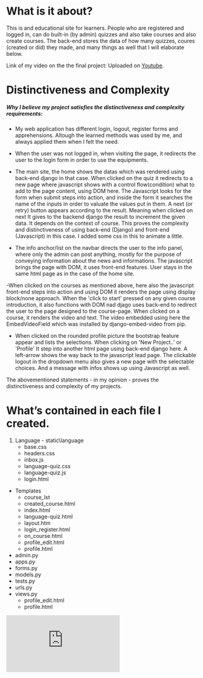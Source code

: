 # What is it about?

This is and educational site for learners. People who are registered and logged in, can do built-in (by admin) quizzes 
and also take courses and also create courses. The back-end stores the data of how many quizzes, coures (created or did)
they made, and many things as well that I will elaborate below.

Link of my video on the the final project:  Uploaded on [Youtube](https://pages.github.com/).

# Distinctiveness and Complexity

##### Why I believe my project satisfies the distinctiveness and complexity requirements: #####

- My web application has different login, logout, register forms and apprehensions. Altough the learned methods was used
  by me, and always applied them when I felt the need.

- When the user was not logged in, when visiting the page, it redirects the user to the login form in order to use the equipments.

- The main site, the home shows the datas which was rendered using back-end django in that case. When clicked on the quiz it
  redirects to a new page where javascript shows with a control flow(condition) what to add to the page content, using DOM here.
  The Javascript looks for the form when submit steps into action, and inside the form it searches the name of the inputs in order
  to valuate the values put in them. A next (or retry) button appears according to the result. Meaning when clicked on next It 
  gives to the backend django the result to increment the given data. It depends on the context of course. This proves the complexity
  and distinctiveness of using back-end (Django) and front-end (Javascript) in this case. I added some css in this to animate a little.
  
 - The info anchor/list on the navbar directs the user to the info panel, where only the admin can post anything, mostly for the purpose
  of conveying information about the news and informations. The javascript brings the page with DOM, it uses front-end features. User stays
  in the same html page as in the case of the home site.
  
  -When clicked on the courses as mentioned above, here also the javascript front-end steps into action and using DOM it renders the page
  using display block/none approach. When the 'click to start' pressed on any given course introduction, it also functions with DOM nad djago 
  uses back-end to redirect the user to the page designed to the course-page. When clicked on a course, it renders the video and text.
  The video embedded using here the EmbedVideoField which was installed by django-embed-video from pip.
  
  - When clicked on the rounded profile picture the bootstrap feature appear and lists the selections. When clicking on 'New Project..' or 'Profile'
   It step into another html page using back-end django here. A left-arrow shows the way back to the javascript lead page.
   The clickable logout in the dropdown menu also gives a new page with the selectable choices. And a message with infos shows up using Javascript
   as well.
   
   The abovementioned statements - in my opinion - proves the distinctiveness and complexity of my projects. 
  
  
  # What’s contained in each file I created.
  1. Language
    - static\language
     - base.css
     - headers.css
     - inbox.js
     - language-quiz.css
     - language-quiz.js
     - login.html
   

   - Templates
     - course_lst
     - created_course.html
     - index.html
     - language-quiz.html
     - layout.htm
     - login_register.html
     - on_course.html
     - profile_edit.html
     - profile.html
   - admin.py
   - apps.py
   - forms.py
   - models.py
   - tests.py
   - urls.py
   - views.py
     - profile_edit.html
     - profile.html


![This is an image](https://files.fm/thumb_show.php?i=zzepgvz5f)

